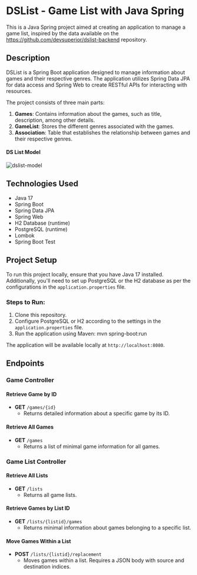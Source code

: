 # DSList - Game List with Java Spring

This is a Java Spring project aimed at creating an application to manage a game list, inspired by the data available on the https://github.com/devsuperior/dslist-backend repository.

## Description

DSList is a Spring Boot application designed to manage information about games and their respective genres. The application utilizes Spring Data JPA for data access and Spring Web to create RESTful APIs for interacting with resources.

The project consists of three main parts:

1. **Games**: Contains information about the games, such as title, description, among other details.
2. **GameList**: Stores the different genres associated with the games.
3. **Association**: Table that establishes the relationship between games and their respective genres.

#### DS List Model
 ![dslist-model](https://github.com/juliocmarinho/DSList-SpringBoot/assets/133365222/d4f9a976-2339-44db-b62e-8761610770b9)

## Technologies Used

- Java 17
- Spring Boot
- Spring Data JPA
- Spring Web
- H2 Database (runtime)
- PostgreSQL (runtime)
- Lombok
- Spring Boot Test

## Project Setup

To run this project locally, ensure that you have Java 17 installed. Additionally, you'll need to set up PostgreSQL or the H2 database as per the configurations in the `application.properties` file.

### Steps to Run:

1. Clone this repository.
2. Configure PostgreSQL or H2 according to the settings in the `application.properties` file.
3. Run the application using Maven:
mvn spring-boot:run

The application will be available locally at `http://localhost:8080`.
## Endpoints

### Game Controller

#### Retrieve Game by ID
- **GET** `/games/{id}`
  - Returns detailed information about a specific game by its ID.

#### Retrieve All Games
- **GET** `/games`
  - Returns a list of minimal game information for all games.

### Game List Controller

#### Retrieve All Lists
- **GET** `/lists`
  - Returns all game lists.

#### Retrieve Games by List ID
- **GET** `/lists/{listid}/games`
  - Returns minimal information about games belonging to a specific list.

#### Move Games Within a List
- **POST** `/lists/{listid}/replacement`
  - Moves games within a list. Requires a JSON body with source and destination indices.
 


